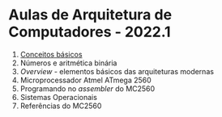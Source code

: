 # Aulas de Arquitetura de Computadores - 2022.1

1. [Conceitos básicos](arq_aulas/arq_aulas_conceitos.pdf)
2. Números e aritmética binária
3. _Overview_ - elementos básicos das arquiteturas modernas
4. Microprocessador Atmel ATmega 2560
5. Programando no _assembler_ do MC2560
6. Sistemas Operacionais
7. Referências do MC2560
